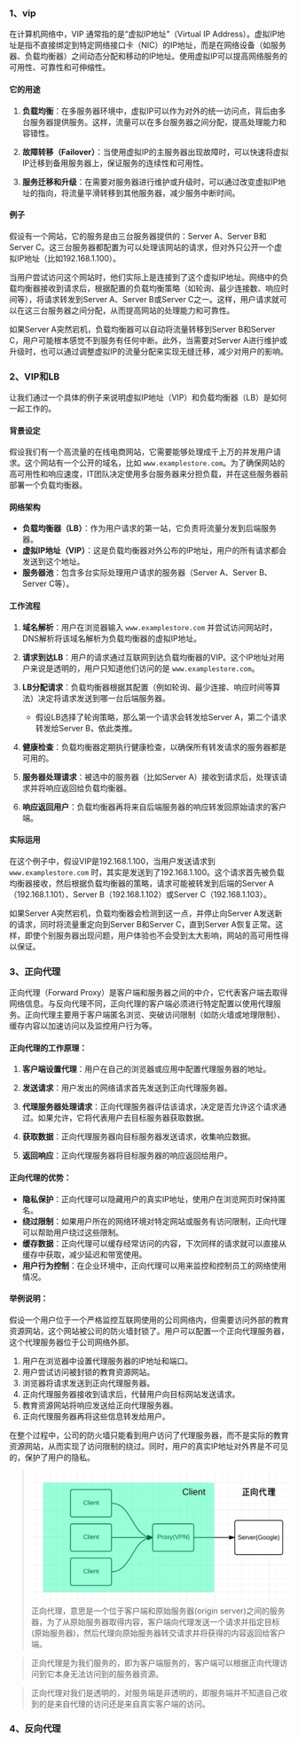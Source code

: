 ### 1、vip
在计算机网络中，VIP 通常指的是“虚拟IP地址”（Virtual IP Address）。虚拟IP地址是指不直接绑定到特定网络接口卡（NIC）的IP地址，而是在网络设备（如服务器、负载均衡器）之间动态分配和移动的IP地址。使用虚拟IP可以提高网络服务的可用性、可靠性和可伸缩性。

#### 它的用途

1. **负载均衡**：在多服务器环境中，虚拟IP可以作为对外的统一访问点，背后由多台服务器提供服务。这样，流量可以在多台服务器之间分配，提高处理能力和容错性。

2. **故障转移（Failover）**：当使用虚拟IP的主服务器出现故障时，可以快速将虚拟IP迁移到备用服务器上，保证服务的连续性和可用性。

3. **服务迁移和升级**：在需要对服务器进行维护或升级时，可以通过改变虚拟IP地址的指向，将流量平滑转移到其他服务器，减少服务中断时间。

#### 例子

假设有一个网站，它的服务是由三台服务器提供的：Server A、Server B和Server C。这三台服务器都配置为可以处理该网站的请求，但对外只公开一个虚拟IP地址（比如192.168.1.100）。

当用户尝试访问这个网站时，他们实际上是连接到了这个虚拟IP地址。网络中的负载均衡器接收到请求后，根据配置的负载均衡策略（如轮询、最少连接数、响应时间等），将请求转发到Server A、Server B或Server C之一。这样，用户请求就可以在这三台服务器之间分配，从而提高网站的处理能力和可靠性。

如果Server A突然宕机，负载均衡器可以自动将流量转移到Server B和Server C，用户可能根本感觉不到服务有任何中断。此外，当需要对Server A进行维护或升级时，也可以通过调整虚拟IP的流量分配来实现无缝迁移，减少对用户的影响。

### 2、VIP和LB
让我们通过一个具体的例子来说明虚拟IP地址（VIP）和负载均衡器（LB）是如何一起工作的。

#### 背景设定

假设我们有一个高流量的在线电商网站，它需要能够处理成千上万的并发用户请求。这个网站有一个公开的域名，比如 `www.examplestore.com`。为了确保网站的高可用性和响应速度，IT团队决定使用多台服务器来分担负载，并在这些服务器前部署一个负载均衡器。

#### 网络架构

- **负载均衡器（LB）**：作为用户请求的第一站，它负责将流量分发到后端服务器。
- **虚拟IP地址（VIP）**：这是负载均衡器对外公布的IP地址，用户的所有请求都会发送到这个地址。
- **服务器池**：包含多台实际处理用户请求的服务器（Server A、Server B、Server C等）。

#### 工作流程

1. **域名解析**：用户在浏览器输入 `www.examplestore.com` 并尝试访问网站时，DNS解析将该域名解析为负载均衡器的虚拟IP地址。

2. **请求到达LB**：用户的请求通过互联网到达负载均衡器的VIP。这个IP地址对用户来说是透明的，用户只知道他们访问的是 `www.examplestore.com`。

3. **LB分配请求**：负载均衡器根据其配置（例如轮询、最少连接、响应时间等算法）决定将请求发送到哪一台后端服务器。

   - 假设LB选择了轮询策略，那么第一个请求会转发给Server A，第二个请求转发给Server B，依此类推。

4. **健康检查**：负载均衡器定期执行健康检查，以确保所有转发请求的服务器都是可用的。

5. **服务器处理请求**：被选中的服务器（比如Server A）接收到请求后，处理该请求并将响应返回给负载均衡器。

6. **响应返回用户**：负载均衡器再将来自后端服务器的响应转发回原始请求的客户端。

#### 实际运用

在这个例子中，假设VIP是192.168.1.100，当用户发送请求到 `www.examplestore.com` 时，其实是发送到了192.168.1.100。这个请求首先被负载均衡器接收，然后根据负载均衡器的策略，请求可能被转发到后端的Server A（192.168.1.101）、Server B（192.168.1.102）或Server C（192.168.1.103）。

如果Server A突然宕机，负载均衡器会检测到这一点，并停止向Server A发送新的请求，同时将流量重定向到Server B和Server C，直到Server A恢复正常。这样，即使个别服务器出现问题，用户体验也不会受到太大影响，网站的高可用性得以保证。

### 3、正向代理
正向代理（Forward Proxy）是客户端和服务器之间的中介，它代表客户端去取得网络信息。与反向代理不同，正向代理的客户端必须进行特定配置以使用代理服务。正向代理主要用于客户端匿名浏览、突破访问限制（如防火墙或地理限制）、缓存内容以加速访问以及监控用户行为等。

#### 正向代理的工作原理：

1. **客户端设置代理**：用户在自己的浏览器或应用中配置代理服务器的地址。

2. **发送请求**：用户发出的网络请求首先发送到正向代理服务器。

3. **代理服务器处理请求**：正向代理服务器评估该请求，决定是否允许这个请求通过。如果允许，它将代表用户去目标服务器获取数据。

4. **获取数据**：正向代理服务器向目标服务器发送请求，收集响应数据。

5. **返回响应**：正向代理服务器将目标服务器的响应返回给用户。

#### 正向代理的优势：

- **隐私保护**：正向代理可以隐藏用户的真实IP地址，使用户在浏览网页时保持匿名。
- **绕过限制**：如果用户所在的网络环境对特定网站或服务有访问限制，正向代理可以帮助用户绕过这些限制。
- **缓存数据**：正向代理可以缓存经常访问的内容，下次同样的请求就可以直接从缓存中获取，减少延迟和带宽使用。
- **用户行为控制**：在企业环境中，正向代理可以用来监控和控制员工的网络使用情况。

#### 举例说明：

假设一个用户位于一个严格监控互联网使用的公司网络内，但需要访问外部的教育资源网站，这个网站被公司的防火墙封锁了。用户可以配置一个正向代理服务器，这个代理服务器位于公司网络外部。

1. 用户在浏览器中设置代理服务器的IP地址和端口。
2. 用户尝试访问被封锁的教育资源网站。
3. 浏览器将请求发送到正向代理服务器。
4. 正向代理服务器接收到请求后，代替用户向目标网站发送请求。
5. 教育资源网站将响应发送给正向代理服务器。
6. 正向代理服务器再将这些信息转发给用户。

在整个过程中，公司的防火墙只能看到用户访问了代理服务器，而不是实际的教育资源网站，从而实现了访问限制的绕过。同时，用户的真实IP地址对外界是不可见的，保护了用户的隐私。

> ![示意图](/imgs/2024-06-13/hsX6qafcwNmdjixn.png)
> 正向代理，意思是一个位于客户端和原始服务器(origin server)之间的服务器，为了从原始服务器取得内容，客户端向代理发送一个请求并指定目标(原始服务器)，然后代理向原始服务器转交请求并将获得的内容返回给客户端。

>正向代理是为我们服务的，即为客户端服务的，客户端可以根据正向代理访问到它本身无法访问到的服务器资源。

>正向代理对我们是透明的，对服务端是非透明的，即服务端并不知道自己收到的是来自代理的访问还是来自真实客户端的访问。

### 4、反向代理
<!--stackedit_data:
eyJoaXN0b3J5IjpbOTkwNjM3MDQxXX0=
-->